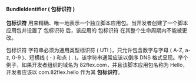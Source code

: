 #### BundleIdentifier \( 包标识符 \)

**包标识符** 用来精确、唯一地表示一个独立脚本应用包。当开发者创建了一个脚本应用包并设置了 包标识符 后，该应用的 包标识符 在其整个生命周期内不能被更改。

包标识符 字符串必须为通用类型标识符 \( UTI \)，只允许包含数字与字母 \( A\-Z, a\-z, 0\-9 \)、短横线 \( \- \) 和点 \( \. \)。该字符串通常应该以倒序 DNS 格式呈现。举个例子，如果开发者组织的域名为 82flex\.com，并且该脚本应用包名称为 Hello，开发者应该以 com\.82flex\.hello 作为其 **包标识符**。
